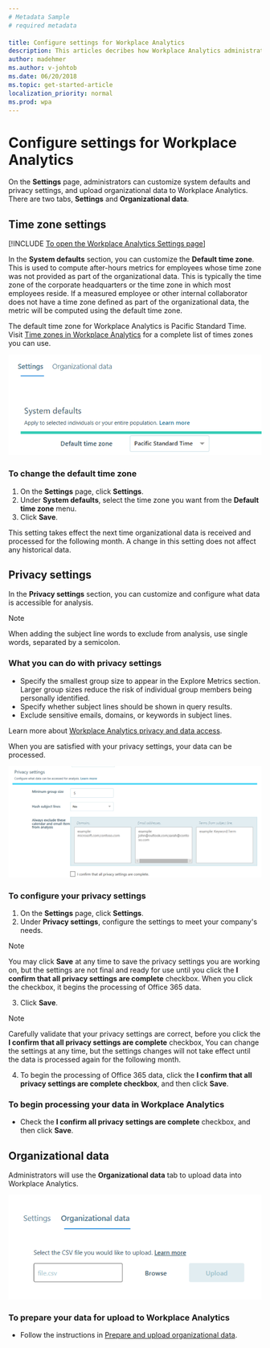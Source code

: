 ```yaml
---
# Metadata Sample
# required metadata

title: Configure settings for Workplace Analytics
description: This articles decribes how Workplace Analytics administrators can set and edit settings in Workplace Analytics. 
author: madehmer
ms.author: v-johtob
ms.date: 06/20/2018
ms.topic: get-started-article
localization_priority: normal 
ms.prod: wpa
---
```


# Configure settings for Workplace Analytics

On the **Settings** page, administrators can customize system defaults and privacy settings, and upload organizational data to Workplace Analytics. There are two tabs, **Settings** and **Organizational data**.

## Time zone settings
[!INCLUDE [To open the Workplace Analytics Settings page](../includes/to-open-wpa.md)]

In the **System defaults** section, you can customize the **Default time zone**. This is used to compute after-hours metrics for employees whose   time zone was not provided as part of the organizational data. This is typically the time zone of the corporate headquarters or the time zone in which most employees reside. If a measured employee or other internal collaborator does not have a time zone defined as part of the organizational data, the metric will be computed using the default time zone.

The default time zone for Workplace Analytics is Pacific Standard Time. Visit [Time zones in Workplace Analytics](../Use/Timezones-for-workplace-analytics.md) for a complete list of times zones you can use.

![Default time zone](../images/Wpa/use/default-timezone-settings.png)

### To change the default time zone

1. On the **Settings** page, click **Settings**.
2. Under **System defaults**, select the time zone you want from the **Default time zone** menu.
3. Click **Save**.

This setting takes effect the next time organizational data is received and processed for the following month. A change in this setting does not affect any historical data.

## Privacy settings

In the **Privacy settings** section, you can customize and configure what data is accessible for analysis.

> [!Note]
> When adding the subject line words to exclude from analysis, use single words, separated by a semicolon.

### What you can do with privacy settings

* Specify the smallest group size to appear in the Explore Metrics section. Larger group sizes reduce the risk of individual group members being personally identified.
* Specify whether subject lines should be shown in query results.
* Exclude sensitive emails, domains, or keywords in subject lines.

Learn more about [Workplace Analytics privacy and data access](../privacy/privacy-and-data-access.md).

When you are satisfied with your privacy settings, your data can be processed.

![Privacy settings](../images/Wpa/use/privacy-settings-settings.png)

### To configure your privacy settings

1. On the **Settings** page, click **Settings**.
2. Under **Privacy settings**, configure the settings to meet your company's needs.

> [!Note]
> You may click **Save** at any time to save the privacy settings you are working on, but the settings are not final and ready for use until you click the **I confirm that all privacy settings are complete** checkbox. When you click the checkbox, it begins the processing of Office 365 data.

3. Click **Save**.

> [!Note]
> Carefully validate that your privacy settings are correct, before you click the **I confirm that all privacy settings are complete** checkbox, You can change the settings at any time, but the settings changes will not take effect until the data is processed again for the following month.

4. To begin the processing of Office 365 data, click the **I confirm that all privacy settings are complete checkbox**, and then click **Save**.


### To begin processing your data in Workplace Analytics

 - Check the **I confirm all privacy settings are complete** checkbox, and then click **Save**.

## Organizational data

Administrators will use the **Organizational data** tab to upload data into Workplace Analytics.

![Privacy settings](../images/Wpa/use/organizational-data-settings.png)

### To prepare your data for upload to Workplace Analytics

- Follow the instructions in [Prepare and upload organizational data](../setup/upload-organizational-data.md).